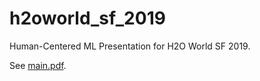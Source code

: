 # h2oworld_sf_2019
Human-Centered ML Presentation for H2O World SF 2019.

[](img/blueprint.png)

See [main.pdf](main.pdf).
